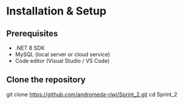 # Installation & Setup

## Prerequisites

- .NET 8 SDK  
- MySQL (local server or cloud service)  
- Code editor (Visual Studio / VS Code)  

## Clone the repository

git clone https://github.com/andromeda-riwi/Sprint_2.git
cd Sprint_2